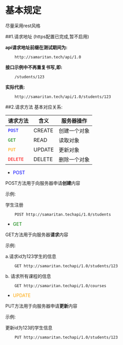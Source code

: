 # 基本规定

尽量采用rest风格

##1.请求地址
(https配置已完成,暂不启用)

**api请求地址前缀在测试期间为:**

        http://samaritan.tech/api/1.0
**接口示例中不再重复书写,即:**

        /students/123
**实际代表:**

        http://samaritan.tech/api/1.0/students/123

##2.请求方法
基本对应关系:


**请求方法** | **含义** | **服务器操作** 
---------|----------|--------------
<font color=blue>`POST`</font>|CREATE|创建一个对象
<font color=green>`GET`</font>|READ|读取对象
<font color=orange>`PUT`</font>|UPDATE|更新对象
<font color=red>`DELETE`</font>|DELETE|删除一个对象

* <font color=blue>POST</font>

POST方法用于向服务器申请**创建**内容

示例: 

学生注册

        POST http://samaritan.techapi/1.0/students

* <font color=green>GET</font>

GET方法用于向服务器**请求**内容

示例:

a.请求id为123学生的信息

        GET http://samaritan.techapi/1.0/students/123
b. 请求所有课程的信息

        GET http://samaritan.techapi/1.0/courses

* <font color=orange>UPDATE</font>

PUT方法用于向服务器申请**更新**内容

示例: 

更新id为123的学生信息

        PUT http://samaritan.techapi/1.0/students/123